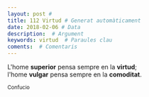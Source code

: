 ```yaml
---
layout: post #
title: 112 Virtud # Generat automàticament
date: 2018-02-06 # Data
description:  # Argument
keywords: virtud  # Paraules clau
coments:  # Comentaris
---
```


L'home **superior** pensa sempre en la **virtud**; <br />
l'home **vulgar** pensa sempre en la **comoditat**. <br />

<small>Confucio</small>
